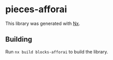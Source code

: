 # pieces-afforai

This library was generated with [Nx](https://nx.dev).

## Building

Run `nx build blocks-afforai` to build the library.
